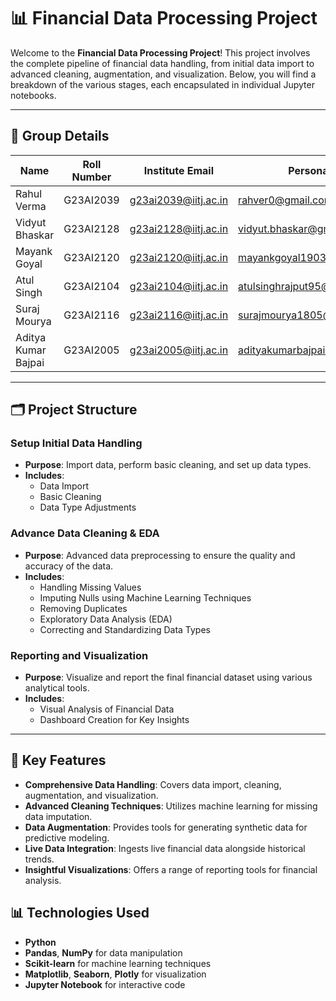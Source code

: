 # 📊 Financial Data Processing Project

Welcome to the **Financial Data Processing Project**! This project involves the complete pipeline of financial data handling, from initial data import to advanced cleaning, augmentation, and visualization. Below, you will find a breakdown of the various stages, each encapsulated in individual Jupyter notebooks.

---

## 👥 Group Details

| Name                  | Roll Number | Institute Email                | Personal Email                      | Contact Number |
|-----------------------|-------------|--------------------------------|------------------------------------|----------------|
| Rahul Verma            | G23AI2039   | g23ai2039@iitj.ac.in           | rahver0@gmail.com                  | 8386000097     |
| Vidyut Bhaskar         | G23AI2128   | g23ai2128@iitj.ac.in           | vidyut.bhaskar@gmail.com           | 9866810752     |
| Mayank Goyal           | G23AI2120   | g23ai2120@iitj.ac.in           | mayankgoyal19032000@gmail.com      | 8383802148     |
| Atul Singh             | G23AI2104   | g23ai2104@iitj.ac.in           | atulsinghrajput95@gmail.com        | 8789672151     |
| Suraj Mourya           | G23AI2116   | g23ai2116@iitj.ac.in           | surajmourya1805@gmail.com          | 6264089496     |
| Aditya Kumar Bajpai    | G23AI2005   | g23ai2005@iitj.ac.in           | adityakumarbajpai@icloud.com       | 6386840651     |

---

## 🗂 Project Structure

### **Setup Initial Data Handling**
   - **Purpose**: Import data, perform basic cleaning, and set up data types.
   - **Includes**:
     - Data Import
     - Basic Cleaning
     - Data Type Adjustments

### **Advance Data Cleaning & EDA** 
   - **Purpose**: Advanced data preprocessing to ensure the quality and accuracy of the data.
   - **Includes**:
     - Handling Missing Values
     - Imputing Nulls using Machine Learning Techniques
     - Removing Duplicates
     - Exploratory Data Analysis (EDA)
     - Correcting and Standardizing Data Types


### **Reporting and Visualization**
   - **Purpose**: Visualize and report the final financial dataset using various analytical tools.
   - **Includes**:
     - Visual Analysis of Financial Data
     - Dashboard Creation for Key Insights

---

## 📌 Key Features
- **Comprehensive Data Handling**: Covers data import, cleaning, augmentation, and visualization.
- **Advanced Cleaning Techniques**: Utilizes machine learning for missing data imputation.
- **Data Augmentation**: Provides tools for generating synthetic data for predictive modeling.
- **Live Data Integration**: Ingests live financial data alongside historical trends.
- **Insightful Visualizations**: Offers a range of reporting tools for financial analysis.

## 📊 Technologies Used
- **Python**
- **Pandas**, **NumPy** for data manipulation
- **Scikit-learn** for machine learning techniques
- **Matplotlib**, **Seaborn**, **Plotly** for visualization
- **Jupyter Notebook** for interactive code

